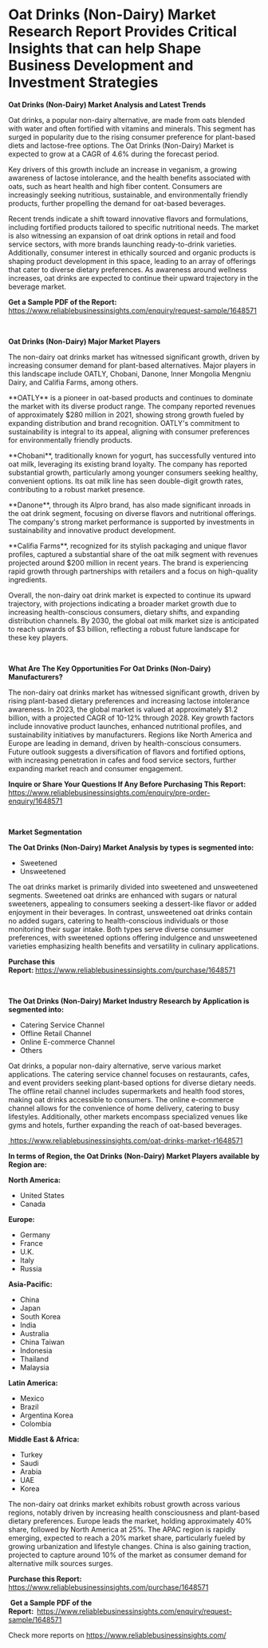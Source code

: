 <p><h1>Oat Drinks (Non-Dairy) Market Research Report Provides Critical Insights that can help Shape Business Development and Investment Strategies</h1></p><p><strong>Oat Drinks (Non-Dairy) Market Analysis and Latest Trends</strong></p>
<p><p>Oat drinks, a popular non-dairy alternative, are made from oats blended with water and often fortified with vitamins and minerals. This segment has surged in popularity due to the rising consumer preference for plant-based diets and lactose-free options. The Oat Drinks (Non-Dairy) Market is expected to grow at a CAGR of 4.6% during the forecast period. </p><p>Key drivers of this growth include an increase in veganism, a growing awareness of lactose intolerance, and the health benefits associated with oats, such as heart health and high fiber content. Consumers are increasingly seeking nutritious, sustainable, and environmentally friendly products, further propelling the demand for oat-based beverages. </p><p>Recent trends indicate a shift toward innovative flavors and formulations, including fortified products tailored to specific nutritional needs. The market is also witnessing an expansion of oat drink options in retail and food service sectors, with more brands launching ready-to-drink varieties. Additionally, consumer interest in ethically sourced and organic products is shaping product development in this space, leading to an array of offerings that cater to diverse dietary preferences. As awareness around wellness increases, oat drinks are expected to continue their upward trajectory in the beverage market.</p></p>
<p><strong>Get a Sample PDF of the Report:&nbsp;</strong> <a href="https://www.reliablebusinessinsights.com/enquiry/request-sample/1648571?utm_campaign=1138&utm_medium=2&utm_source=Github&utm_content=ia&utm_term=29122024&utm_id=oat-drinks-non-dairy">https://www.reliablebusinessinsights.com/enquiry/request-sample/1648571</a></p>
<p>&nbsp;</p>
<p><strong>Oat Drinks (Non-Dairy) Major Market Players</strong></p>
<p><p>The non-dairy oat drinks market has witnessed significant growth, driven by increasing consumer demand for plant-based alternatives. Major players in this landscape include OATLY, Chobani, Danone, Inner Mongolia Mengniu Dairy, and Califia Farms, among others.</p><p>**OATLY** is a pioneer in oat-based products and continues to dominate the market with its diverse product range. The company reported revenues of approximately $280 million in 2021, showing strong growth fueled by expanding distribution and brand recognition. OATLY's commitment to sustainability is integral to its appeal, aligning with consumer preferences for environmentally friendly products.</p><p>**Chobani**, traditionally known for yogurt, has successfully ventured into oat milk, leveraging its existing brand loyalty. The company has reported substantial growth, particularly among younger consumers seeking healthy, convenient options. Its oat milk line has seen double-digit growth rates, contributing to a robust market presence.</p><p>**Danone**, through its Alpro brand, has also made significant inroads in the oat drink segment, focusing on diverse flavors and nutritional offerings. The company's strong market performance is supported by investments in sustainability and innovative product development.</p><p>**Califia Farms**, recognized for its stylish packaging and unique flavor profiles, captured a substantial share of the oat milk segment with revenues projected around $200 million in recent years. The brand is experiencing rapid growth through partnerships with retailers and a focus on high-quality ingredients.</p><p>Overall, the non-dairy oat drink market is expected to continue its upward trajectory, with projections indicating a broader market growth due to increasing health-conscious consumers, dietary shifts, and expanding distribution channels. By 2030, the global oat milk market size is anticipated to reach upwards of $3 billion, reflecting a robust future landscape for these key players.</p></p>
<p>&nbsp;</p>
<p><strong>What Are The Key Opportunities For Oat Drinks (Non-Dairy) Manufacturers?</strong></p>
<p><p>The non-dairy oat drinks market has witnessed significant growth, driven by rising plant-based dietary preferences and increasing lactose intolerance awareness. In 2023, the global market is valued at approximately $1.2 billion, with a projected CAGR of 10-12% through 2028. Key growth factors include innovative product launches, enhanced nutritional profiles, and sustainability initiatives by manufacturers. Regions like North America and Europe are leading in demand, driven by health-conscious consumers. Future outlook suggests a diversification of flavors and fortified options, with increasing penetration in cafes and food service sectors, further expanding market reach and consumer engagement.</p></p>
<p><strong>Inquire or Share Your Questions If Any Before Purchasing This Report:</strong> <a href="https://www.reliablebusinessinsights.com/enquiry/pre-order-enquiry/1648571?utm_campaign=1138&utm_medium=2&utm_source=Github&utm_content=ia&utm_term=29122024&utm_id=oat-drinks-non-dairy">https://www.reliablebusinessinsights.com/enquiry/pre-order-enquiry/1648571</a></p>
<p>&nbsp;</p>
<p><strong>Market Segmentation</strong></p>
<p><strong>The Oat Drinks (Non-Dairy) Market Analysis by types is segmented into:</strong></p>
<p><ul><li>Sweetened</li><li>Unsweetened</li></ul></p>
<p><p>The oat drinks market is primarily divided into sweetened and unsweetened segments. Sweetened oat drinks are enhanced with sugars or natural sweeteners, appealing to consumers seeking a dessert-like flavor or added enjoyment in their beverages. In contrast, unsweetened oat drinks contain no added sugars, catering to health-conscious individuals or those monitoring their sugar intake. Both types serve diverse consumer preferences, with sweetened options offering indulgence and unsweetened varieties emphasizing health benefits and versatility in culinary applications.</p></p>
<p><strong>Purchase this Report:&nbsp;</strong><a href="https://www.reliablebusinessinsights.com/purchase/1648571?utm_campaign=1138&utm_medium=2&utm_source=Github&utm_content=ia&utm_term=29122024&utm_id=oat-drinks-non-dairy">https://www.reliablebusinessinsights.com/purchase/1648571</a></p>
<p>&nbsp;</p>
<p><strong>The Oat Drinks (Non-Dairy) Market Industry Research by Application is segmented into:</strong></p>
<p><ul><li>Catering Service Channel</li><li>Offline Retail Channel</li><li>Online E-commerce Channel</li><li>Others</li></ul></p>
<p><p>Oat drinks, a popular non-dairy alternative, serve various market applications. The catering service channel focuses on restaurants, cafes, and event providers seeking plant-based options for diverse dietary needs. The offline retail channel includes supermarkets and health food stores, making oat drinks accessible to consumers. The online e-commerce channel allows for the convenience of home delivery, catering to busy lifestyles. Additionally, other markets encompass specialized venues like gyms and hotels, further expanding the reach of oat-based beverages.</p></p>
<p><a href="https://www.reliablebusinessinsights.com/oat-drinks-market-r1648571?utm_campaign=1138&utm_medium=2&utm_source=Github&utm_content=ia&utm_term=29122024&utm_id=oat-drinks-non-dairy">&nbsp;https://www.reliablebusinessinsights.com/oat-drinks-market-r1648571</a></p>
<p><strong>In terms of Region, the Oat Drinks (Non-Dairy) Market Players available by Region are:</strong></p>
<p>
    <p> <strong> North America: </strong>
        <ul>
            <li>United States</li>
            <li>Canada</li>
        </ul>
        </p> 
    <p> <strong> Europe: </strong>
        <ul>
            <li>Germany</li>
            <li>France</li>
            <li>U.K.</li>
            <li>Italy</li>
            <li>Russia</li>
        </ul>
        </p> 
    <p> <strong> Asia-Pacific: </strong>
        <ul>
            <li>China</li>
            <li>Japan</li>
            <li>South Korea</li>
            <li>India</li>
            <li>Australia</li>
            <li>China Taiwan</li>
            <li>Indonesia</li>
            <li>Thailand</li>
            <li>Malaysia</li>
        </ul>
        </p> 
    <p> <strong> Latin America: </strong>
        <ul>
            <li>Mexico</li>
            <li>Brazil</li>
            <li>Argentina Korea</li>
            <li>Colombia</li>
        </ul>
        </p> 
    <p> <strong> Middle East & Africa: </strong>
        <ul>
            <li>Turkey</li>
            <li>Saudi</li>
            <li>Arabia</li>
            <li>UAE</li>
            <li>Korea</li>
        </ul>
    </p>
    </p>
<p><p>The non-dairy oat drinks market exhibits robust growth across various regions, notably driven by increasing health consciousness and plant-based dietary preferences. Europe leads the market, holding approximately 40% share, followed by North America at 25%. The APAC region is rapidly emerging, expected to reach a 20% market share, particularly fueled by growing urbanization and lifestyle changes. China is also gaining traction, projected to capture around 10% of the market as consumer demand for alternative milk sources surges.</p></p>
<p><strong>Purchase this Report: </strong><a href="https://www.reliablebusinessinsights.com/purchase/1648571?utm_campaign=1138&utm_medium=2&utm_source=Github&utm_content=ia&utm_term=29122024&utm_id=oat-drinks-non-dairy">https://www.reliablebusinessinsights.com/purchase/1648571</a></p>
<p>&nbsp;<strong>Get a Sample PDF of the Report:&nbsp;&nbsp;</strong><a href="https://www.reliablebusinessinsights.com/enquiry/request-sample/1648571?utm_campaign=1138&utm_medium=2&utm_source=Github&utm_content=ia&utm_term=29122024&utm_id=oat-drinks-non-dairy">https://www.reliablebusinessinsights.com/enquiry/request-sample/1648571</a></p>
<p><strong></strong></p>
<p>Check more reports on <a href="https://www.reliablebusinessinsights.com/?utm_campaign=1138&utm_medium=2&utm_source=Github&utm_content=ia&utm_term=29122024&utm_id=oat-drinks-non-dairy">https://www.reliablebusinessinsights.com/</a></p>